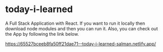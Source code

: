 # today-i-learned
A Full Stack Application with React.
If you want to run it locally then download node modules and then you can run it.
Also, you can check out the App by following the link below.

https://65527bceeb8fa50ff21dae71--today-i-learned-salman.netlify.app/ 
